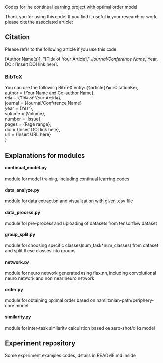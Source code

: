 Codes for the continual learning project with optimal order model

Thank you for using this code! If you find it useful in your research or work, please cite the associated article:

## Citation
Please refer to the following article if you use this code:

[Author Name(s)], "[Title of Your Article]," *Journal/Conference Name*, Year, DOI: [Insert DOI link here].

### BibTeX
You can use the following BibTeX entry:
@article{YourCitationKey, \
  author    = {Your Name and Co-author Name}, \
  title     = {Title of Your Article}, \
  journal   = {Journal/Conference Name}, \
  year      = {Year}, \
  volume    = {Volume}, \
  number    = {Issue}, \
  pages     = {Page range}, \
  doi       = {Insert DOI link here}, \
  url       = {Insert URL here} \
}

## Explanations for modules

#### continual_model.py
module for model training, including continual learning codes

#### data_analyze.py
module for data extraction and visualization with given .csv file

#### data_process.py
module for pre-process and uploading of datasets from tensorflow dataset

#### group_split.py
module for choosing specific classes(num_task*num_classes) from dataset and split these classes into groups 

#### network.py
module for neuro network generated using flax.nn, including convolutional neuro network and nonlinear neuro network

#### order.py
module for obtaining optimal order based on hamiltonian-path/periphery-core model

#### similarity.py
module for inter-task similarity calculation based on zero-shot/gHg model

## Experiment repository
Some experiment examples codes, details in README.md inside
